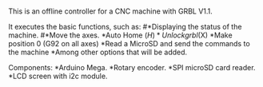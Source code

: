 # 
This is an offline controller for a CNC machine with GRBL V1.1.

It executes the basic functions, such as:
#*Displaying the status of the machine. 
#*Move the axes. *Auto Home ($H)
*Unlock grbl ($X) 
*Make position 0 (G92 on all axes) 
*Read a MicroSD and send the commands to the machine 
*Among other options that will be added.

Components: 
*Arduino Mega. 
*Rotary encoder. 
*SPI microSD card reader. 
*LCD screen with i2c module.
